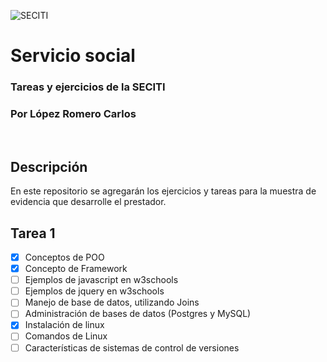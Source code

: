 ![SECITI](http://innovationmatchmx.com/wp-content/uploads/2015/10/SECITI.jpg)
# Servicio social
### Tareas y ejercicios de la SECITI
### Por López Romero Carlos

<br/>

## Descripción
<p>En este repositorio se agregarán los ejercicios y tareas para la muestra de evidencia que desarrolle el prestador.</p>

## Tarea 1
- [x] Conceptos de POO
- [x] Concepto de Framework
- [ ] Ejemplos de javascript en w3schools
- [ ] Ejemplos de jquery en w3schools
- [ ] Manejo de base de datos, utilizando Joins
- [ ] Administración de bases de datos (Postgres y MySQL)
- [x] Instalación de linux
- [ ] Comandos de Linux
- [ ] Características de sistemas de control de versiones

